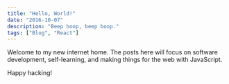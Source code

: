 ```yaml
---
title: "Hello, World!"
date: "2016-10-07"
description: "Beep boop, beep boop."
tags: ["Blog", "React"]
---
```


Welcome to my new internet home. The posts here will focus on software development, self-learning, and making things for the web with JavaScript.

Happy hacking!
